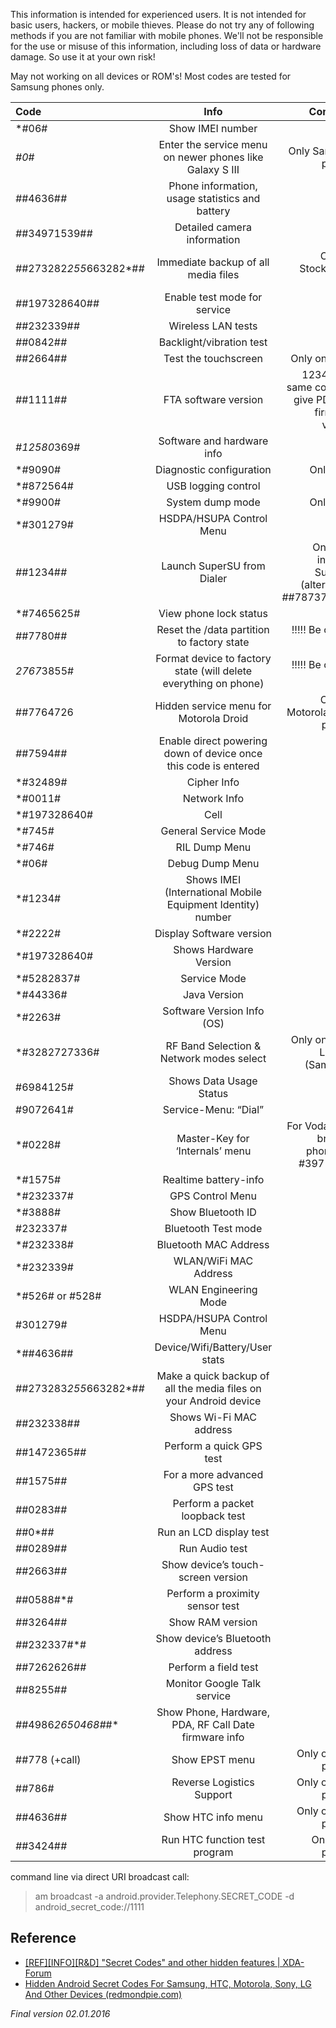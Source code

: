 This information is intended for experienced users. It is not intended for basic users, hackers, or mobile thieves. Please do not try any of following methods if you are not familiar with mobile phones. We'll not be responsible for the use or misuse of this information, including loss of data or hardware damage. So use it at your own risk!

May not working on all devices or ROM's! Most codes are tested for Samsung phones only.


| Code | Info | Comment  |
| :--- | :----: | ----: |
| *#06# | Show IMEI number | Cell  |
| *#0*# |  Enter the service menu on newer phones like Galaxy S III | Only Samsung phones |
| *#*#4636#*#* | Phone information, usage statistics and battery | Cell  |
| *#*#34971539#*#* | Detailed camera information | Cell  |
| *#*#273282*255*663282*#*#* | Immediate backup of all media files | Only on Stock/AOSP ROM's|
| *#*#197328640#*#* | Enable test mode for service | Cell  |
| *#*#232339#*#* | Wireless LAN tests | Cell  |
| *#*#0842#*#* | Backlight/vibration test | Cell |
| *#*#2664#*#* | Test the touchscreen | Only on AOSP |
| *#*#1111#*#* | FTA software version | 1234 in the same code will give PDA and firmware version |
| *#12580*369# | Software and hardware info | Cell |
| *#9090# | Diagnostic configuration | Only OEM |
| *#872564# | USB logging control | Cell  |
| *#9900# | System dump mode | Only OEM |
| *#301279# | HSDPA/HSUPA Control Menu | Cell |
| *#*#1234#*#* | Launch SuperSU from Dialer | Only with installed SuperSU (alternative: *#*#7873778#*#*) |
| *#7465625# | View phone lock status | Cell  |
| *#*#7780#*#* | Reset the /data partition to factory state  | !!!!! Be careful !!!!! |
| *2767*3855# | Format device to factory state (will delete everything on phone) | !!!!! Be careful !!!!! |
| ##7764726 | Hidden service menu for Motorola Droid | Only on Motorola Droid phones |
| *#*#7594#*#* | Enable direct powering down of device once this code is entered | Cell  |
| *#32489# | Cipher Info | Cell  |
| *#0011# | Network Info | Right |
| *#197328640# | Cell | Cell  |
| *#745# | General Service Mode | Right |
| *#746# | RIL Dump Menu | Cell  |
| *#06#  | Debug Dump Menu | Right |
| *#1234#  | Shows IMEI (International Mobile Equipment Identity) number | Cell  |
| *#2222#  | Display Software version | Right |
| *#197328640#  | Shows Hardware Version | Cell |
| *#5282837# | Service Mode | Right |
| *#44336# | Java Version | Cell  |
| *#2263# | Software Version Info (OS) | Right |
| *#3282727336# | RF Band Selection & Network modes select | Only on Stock Lollipop (Samsung) |
| #6984125# | Shows Data Usage Status| Right |
| #9072641#  | Service-Menu: “Dial” | Cell  |
| *#0228# | Master-Key for ‘Internals’ menu | For Vodafone-branded phones try #3971258# |
| *#1575# | Realtime battery-info | Cell  |
| *#232337# | GPS Control Menu | Right |
| *#3888# | Show Bluetooth ID | Cell  |
| #232337#  | Bluetooth Test mode | Right |
| *#232338# | Bluetooth MAC Address | Cell  |
| *#232339# | WLAN/WiFi MAC Address | Right |
| *#526# or #528# | WLAN Engineering Mode | Cell  |
| #301279# | HSDPA/HSUPA Control Menu | Right |
| *##4636## | Device/Wifi/Battery/User stats | Cell  |
| *#*#273283*255*663282*#*#* | Make a quick backup of all the media files on your Android device | Cell |
| *#*#232338#*#* | Shows Wi-Fi MAC address | Right |
| *#*#1472365#*#* | Perform a quick GPS test | Cell  |
| *#*#1575#*#* | For a more advanced GPS test | Cell  |
| *#*#0283#*#* | Perform a packet loopback test | Right |
| *#*#0*#*#* | Run an LCD display test | Cell  |
| *#*#0289#*#* | Run Audio test | Cell  |
| *#*#2663#*#* | Show device’s touch-screen version | Cell  |
| *#*#0588#*# | Perform a proximity sensor test | Cell  |
| *#*#3264#*#* | Show RAM version | Cell  |
| *#*#232337#*# | Show device’s Bluetooth address | Cell  |
| *#*#7262626#*#* | Perform a field test | Cell  |
| *#*#8255#*#* | Monitor Google Talk service | Cell  |
| *#*#4986*2650468#*#* | Show Phone, Hardware, PDA, RF Call Date firmware info | Cell  |
| ##778 (+call) | Show EPST menu | Only on HTC phones |
| ##786# | Reverse Logistics Support | Only on HTC phones |
| *#*#4636#*#* | Show HTC info menu | Only on HTC phones |
| *#*#3424#*#* | Run HTC function test program | Only HTC phones |

command line via direct URI broadcast call: <br>
> am broadcast -a android.provider.Telephony.SECRET_CODE -d android_secret_code://1111


## Reference
* [[REF][INFO][R&D] "Secret Codes" and other hidden features | XDA-Forum](http://forum.xda-developers.com/showthread.php?t=1687249)
* [Hidden Android Secret Codes For Samsung, HTC, Motorola, Sony, LG And Other Devices (redmondpie.com)](http://www.redmondpie.com/hidden-android-secret-codes-for-samsung-htc-motorola-sony-lg-and-other-devices/#)

_Final version 02.01.2016_
